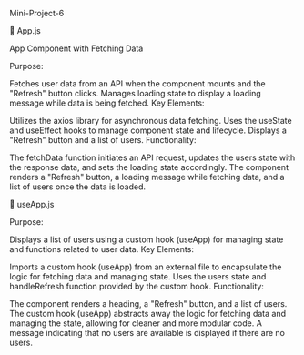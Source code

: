 Mini-Project-6

📘 App.js

App Component with Fetching Data

Purpose:

Fetches user data from an API when the component mounts and the "Refresh" button clicks.
Manages loading state to display a loading message while data is being fetched.
Key Elements:

Utilizes the axios library for asynchronous data fetching.
Uses the useState and useEffect hooks to manage component state and lifecycle.
Displays a "Refresh" button and a list of users.
Functionality:

The fetchData function initiates an API request, updates the users state with the response data, and sets the loading state accordingly.
The component renders a "Refresh" button, a loading message while fetching data, and a list of users once the data is loaded.

📘 useApp.js

Purpose:

Displays a list of users using a custom hook (useApp) for managing state and functions related to user data.
Key Elements:

Imports a custom hook (useApp) from an external file to encapsulate the logic for fetching data and managing state.
Uses the users state and handleRefresh function provided by the custom hook.
Functionality:

The component renders a heading, a "Refresh" button, and a list of users.
The custom hook (useApp) abstracts away the logic for fetching data and managing the state, allowing for cleaner and more modular code.
A message indicating that no users are available is displayed if there are no users.
